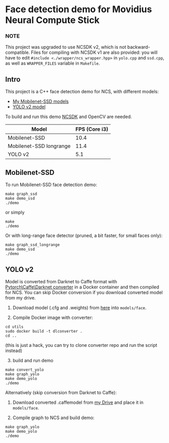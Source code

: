 # Face detection demo for Movidius Neural Compute Stick

### NOTE
This project was upgraded to use NCSDK v2, which is not backward-compatible. Files for compiling with NCSDK v1 are also provided: you will have to edit `#include <./wrapper/ncs_wrapper.hpp>` in `yolo.cpp` and `ssd.cpp`, as well as `WRAPPER_FILES` variable in `Makefile`.

## Intro

This project is a C++ face detection demo for NCS, with different models: 
* <a href="https://github.com/BeloborodovDS/MobilenetSSDFace" target="_blank"> My Mobilenet-SSD models</a>
* <a href="https://github.com/dannyblueliu/YOLO-version-2-Face-detection" target="_blank"> YOLO v2 model </a> 


To build and run this demo <a href="https://developer.movidius.com/start" target="_blank">NCSDK</a> and OpenCV are needed.

| Model 		| FPS (Core i3) |
|---			|---		|
|Mobilenet-SSD		|10.4		|
|Mobilenet-SSD longrange|11.4		|
|YOLO v2		|5.1		|

## Mobilenet-SSD

To run Mobilenet-SSD face detection demo:
~~~
make graph_ssd
make demo_ssd
./demo
~~~

or simply
~~~
make
./demo
~~~

Or with long-range face detector (pruned, a bit faster, for small faces only):
~~~
make graph_ssd_longrange
make demo_ssd
./demo
~~~

## YOLO v2

Model is converted from Darknet to Caffe format with <a href="https://github.com/marvis/pytorch-caffe-darknet-convert" target="_blank">Pytorch\Caffe\Darknet converter</a> in a Docker container and then compiled for NCS. You can skip Docker conversion if you download converted model from my drive.

1. Download model (.cfg and .weights) from <a href="https://github.com/dannyblueliu/YOLO-version-2-Face-detection" target="_blank">here</a> into `models/face`.

2. Compile Docker image with converter:
~~~
cd utils
sudo docker build -t dlconverter .
cd ..
~~~
(this is just a hack, you can try to clone converter repo and run the script instead)

3. build and run demo
~~~
make convert_yolo
make graph_yolo
make demo_yolo
./demo
~~~

Alternatively (skip conversion from Darknet to Caffe):

1. Download converted .caffemodel from <a href="https://drive.google.com/open?id=17PgRAkMLrhFORCEqefdZEHKoPHXmduZJ" target="_blank">my Drive</a> and place it in `models/face`.

2. Compile graph to NCS and build demo:
~~~
make graph_yolo
make demo_yolo
./demo
~~~

